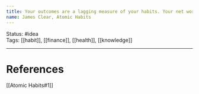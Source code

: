 ```yaml
---
title: Your outcomes are a lagging measure of your habits. Your net worth is a lagging measure of your financial habits. Your weight is a lagging measure of your eating habits. Your knowledge is a lagging measure of your learning habits. Your clutter is a lagging measure of your cleaning habits. You get what you repeat.
name: James Clear, Atomic Habits
---
```


Status: #idea  
Tags: [[habit]], [[finance]], [[health]], [[knowledge]]

---
# References
[[Atomic Habits#1]]